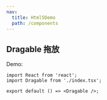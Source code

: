 ```yaml
---
nav:
  title: Html5Demo
  path: /components
---
```


## Dragable 拖放

Demo:

```tsx
import React from 'react';
import Dragable from './index.tsx';

export default () => <Dragable />;
```

